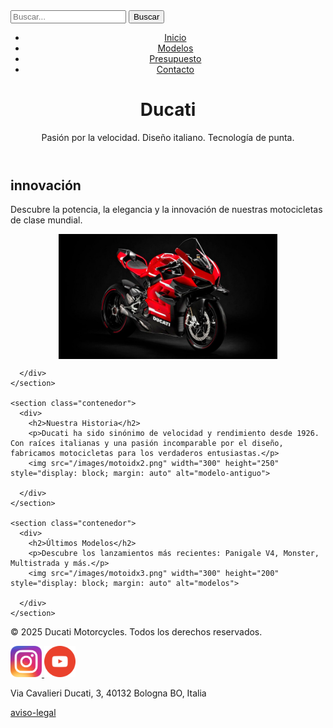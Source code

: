 <!DOCTYPE html>
<html lang="es">
<head>
  <meta charset="UTF-8">
  <meta name="viewport" content="width=device-width, initial-scale=1.0">
  <title>Ducati Motorcycles</title>
  <link rel="stylesheet" href="css/style.css"> 
  <link rel="stylesheet" href="images/"> 
<body>
  <form class="search-box" action="/buscar" method="post">
    <input type="text" name="q" placeholder="Buscar...">
    <button type="submit">Buscar</button>
  </form>

  <header class="hero">
    <nav class="nav-bar">
      <ul>
        <li><a href="inicio.html">Inicio</a></li>
        <li><a href="views/modelos.html">Modelos</a></li>
        <li><a href="views/presupuesto.html">Presupuesto</a></li>
        <li><a href="views/contacto.html">Contacto</a></li>
      </ul>
    </nav>
    <div class="hero-content">
      <h1>Ducati</h1>
      <p>Pasión por la velocidad. Diseño italiano. Tecnología de punta.</p>
    </div>
  </header>

  <main>
    <section class="contenedor">
      <div>
        <h2>innovación</h2>
        <p>Descubre la potencia, la elegancia y la innovación de nuestras motocicletas de clase mundial.</p>
        <img src="/images/motoidx1.png" width="350" height="200" style="display: block; margin: auto" alt="Ducati Moto en carretera">

      </div>
    </section>

    <section class="contenedor">
      <div>
        <h2>Nuestra Historia</h2>
        <p>Ducati ha sido sinónimo de velocidad y rendimiento desde 1926. Con raíces italianas y una pasión incomparable por el diseño, fabricamos motocicletas para los verdaderos entusiastas.</p>
        <img src="/images/motoidx2.png" width="300" height="250" style="display: block; margin: auto" alt="modelo-antiguo">

      </div>
    </section>

    <section class="contenedor">
      <div>
        <h2>Últimos Modelos</h2>
        <p>Descubre los lanzamientos más recientes: Panigale V4, Monster, Multistrada y más.</p>
        <img src="/images/motoidx3.png" width="300" height="200" style="display: block; margin: auto" alt="modelos">

      </div>
    </section>
  </main>

  <footer>
    <p>&copy; 2025 Ducati Motorcycles. Todos los derechos reservados.</p>
<div>
    <a class="instagram" href="https://www.instagram.com/ducati/?hl=es" target="_blank">
      <img src="/images/Instagram.png" alt="instagram" width="50" >
    </a>
    <a class="youtube" href="https://www.youtube.com/@ducati" target="_blank">
      <img src="/images/youtube.png" alt="youTube" width="50" >
    </a>
  </div>
    <p class="direccion">Via Cavalieri Ducati, 3, 40132 Bologna BO, Italia</p>
    <a href="views/aviso-legal.html" class="button">aviso-legal</a>
  </footer>
</body>
</html>
